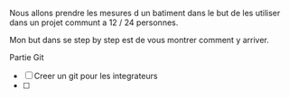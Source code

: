 Nous allons prendre les mesures d un batiment dans le but de les utiliser dans un projet communt a  12 / 24 personnes.

Mon but dans se step by step est de vous montrer comment y arriver.






Partie Git
- [ ] Creer un git pour les integrateurs
- [ ] 
